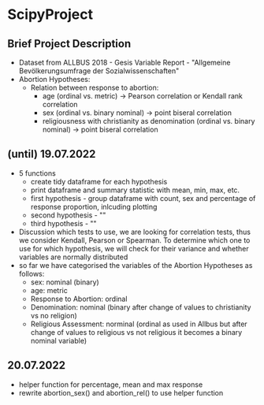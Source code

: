 # ScipyProject

## Brief Project Description

- Dataset from ALLBUS 2018 - Gesis Variable Report - "Allgemeine Bevölkerungsumfrage der Sozialwissenschaften"
- Abortion Hypotheses:
  - Relation between response to abortion:
    - age (ordinal vs. metric) -> Pearson correlation or Kendall rank correlation
    - sex (ordinal vs. binary nominal) -> point biseral correlation
    - religiousness with christianity as denomination (ordinal vs. binary nominal) -> point biseral correlation


## (until) 19.07.2022
- 5 functions
  - create tidy dataframe for each hypothesis
  - print dataframe and summary statistic with mean, min, max, etc.
  - first hypothesis - group dataframe with count, sex and percentage of response proportion, inlcuding plotting
  - second hypothesis - ""
  - third hypothesis - ""
- Discussion which tests to use, we are looking for correlation tests, thus we consider Kendall, Pearson or Spearman. To determine which one to use for which hypothesis, we will check for their variance and whether variables are normally distributed
- so far we have categorised the variables of the Abortion Hypotheses as follows:
  - sex: nominal (binary)
  - age: metric
  - Response to Abortion: ordinal
  - Denomination: nominal (binary after change of values to christianity vs no religion)
  - Religious Assessment: norminal (ordinal as used in Allbus but after change of values to religious vs not religious it becomes a binary nominal variable)

  
## 20.07.2022
- helper function for percentage, mean and max response
- rewrite abortion_sex() and abortion_rel() to use helper function
